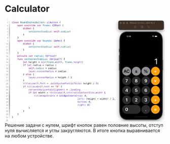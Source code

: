 #  Calculator


![1](https://github.com/VladimirFibe/Maraphone/blob/main/06%20Auto%20Layout%20and%20Responsive%20UIs/Calculator/img/2.png)
Решение задачи с нулем, шрифт кнопок равен половние высоты, отступ нуля вычисляется и углы закругляются. В итоге кнопка выравнивается на любом устройстве. 
